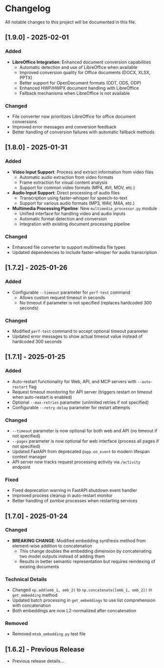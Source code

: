 # Changelog

All notable changes to this project will be documented in this file.

## [1.9.0] - 2025-02-01

### Added
- **LibreOffice Integration**: Enhanced document conversion capabilities
  - Automatic detection and use of LibreOffice when available
  - Improved conversion quality for Office documents (DOCX, XLSX, PPTX)
  - Better support for OpenDocument formats (ODT, ODS, ODP)
  - Enhanced HWP/HWPX document handling with LibreOffice
  - Fallback mechanisms when LibreOffice is not available

### Changed
- File converter now prioritizes LibreOffice for office document conversions
- Improved error messages and conversion feedback
- Better handling of conversion failures with automatic fallback methods

## [1.8.0] - 2025-01-31

### Added
- **Video Input Support**: Process and extract information from video files
  - Automatic audio extraction from video formats
  - Frame extraction for visual content analysis
  - Support for common video formats (MP4, AVI, MOV, etc.)
- **Audio Input Support**: Direct processing of audio files
  - Transcription using faster-whisper for speech-to-text
  - Support for various audio formats (MP3, WAV, M4A, etc.)
- **Multimedia Processing Pipeline**: New `multimedia_processor.py` module
  - Unified interface for handling video and audio inputs
  - Automatic format detection and conversion
  - Integration with existing document processing pipeline

### Changed
- Enhanced file converter to support multimedia file types
- Updated dependencies to include faster-whisper for audio transcription

## [1.7.2] - 2025-01-26

### Added
- Configurable `--timeout` parameter for `perf-test` command
  - Allows custom request timeout in seconds
  - No timeout if parameter is not specified (replaces hardcoded 300 seconds)

### Changed
- Modified `perf-test` command to accept optional timeout parameter
- Updated error messages to show actual timeout value instead of hardcoded 300 seconds

## [1.7.1] - 2025-01-25

### Added
- Auto-restart functionality for Web, API, and MCP servers with `--auto-restart` flag
- Request timeout monitoring for API server (triggers restart on timeout when auto-restart is enabled)
- Optional `--max-retries` parameter (unlimited retries if not specified)
- Configurable `--retry-delay` parameter for restart attempts

### Changed
- `--timeout` parameter is now optional for both web and API (no timeout if not specified)
- `--pages` parameter is now optional for web interface (process all pages if not specified)
- Updated FastAPI from deprecated `@app.on_event` to modern lifespan context manager
- API server now tracks request processing activity via `/activity` endpoint

### Fixed
- Fixed deprecation warning in FastAPI shutdown event handler
- Improved process cleanup in auto-restart monitor
- Better handling of zombie processes when restarting services

## [1.7.0] - 2025-01-24

### Changed
- **BREAKING CHANGE**: Modified embedding synthesis method from element-wise addition to concatenation
  - This change doubles the embedding dimension by concatenating two model outputs instead of adding them
  - Results in better semantic representation but requires reindexing of existing documents

### Technical Details
- Changed `np.add(emb_1, emb_2)` to `np.concatenate([emb_1, emb_2])` in `get_embedding` method
- Updated batch processing in `get_embeddings` to use list comprehension with concatenation
- Both embeddings are now L2-normalized after concatenation

### Removed
- Removed `mteb_embedding.py` test file

## [1.6.2] - Previous Release

- Previous release details...